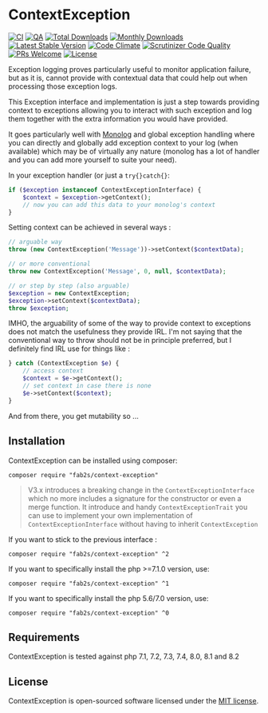 # ContextException

[![CI](https://github.com/fab2s/ContextException/actions/workflows/ci.yml/badge.svg)](https://github.com/fab2s/ContextException/actions/workflows/ci.yml) [![QA](https://github.com/fab2s/ContextException/actions/workflows/qa.yml/badge.svg)](https://github.com/fab2s/ContextException/actions/workflows/qa.yml) [![Total Downloads](https://poser.pugx.org/fab2s/context-exception/downloads)](https://packagist.org/packages/fab2s/context-exception) [![Monthly Downloads](https://poser.pugx.org/fab2s/context-exception/d/monthly)](https://packagist.org/packages/fab2s/context-exception) [![Latest Stable Version](https://poser.pugx.org/fab2s/context-exception/v/stable)](https://packagist.org/packages/fab2s/context-exception) [![Code Climate](https://codeclimate.com/github/fab2s/ContextException/badges/gpa.svg)](https://codeclimate.com/github/fab2s/ContextException) [![Scrutinizer Code Quality](https://scrutinizer-ci.com/g/fab2s/ContextException/badges/quality-score.png?b=master)](https://scrutinizer-ci.com/g/fab2s/ContextException/?branch=master) [![PRs Welcome](https://img.shields.io/badge/PRs-welcome-brightgreen.svg?style=flat)](http://makeapullrequest.com) [![License](https://poser.pugx.org/fab2s/nodalflow/license)](https://packagist.org/packages/fab2s/yaetl)

Exception logging proves particularly useful to monitor application failure, but as it is, cannot provide with contextual data that could help out when processing those exception logs.

This Exception interface and implementation is just a step towards providing context to exceptions allowing you to interact with such exception and log them together with the extra information you would have provided.

It goes particularly well with [Monolog](https://github.com/Seldaek/monolog) and global exception handling where you can directly and globally add exception context to your log (when available) which may be of virtually any nature (monolog has a lot of handler and you can add more yourself to suite your need).

In your exception handler (or just a `try{}catch{}`:
```php
if ($exception instanceof ContextExceptionInterface) {
    $context = $exception->getContext();
    // now you can add this data to your monolog's context
}
```

Setting context can be achieved in several ways :
```php
// arguable way
throw (new ContextException('Message'))->setContext($contextData);

// or more conventional
throw new ContextException('Message', 0, null, $contextData);

// or step by step (also arguable)
$exception = new ContextException;
$exception->setContext($contextData);
throw $exception;
```

IMHO, the arguability of some of the way to provide context to exceptions does not match the usefulness they provide IRL. I'm not saying that the conventional way to throw should not be in principle preferred, but I definitely find IRL use for things like :
```php
} catch (ContextException $e) {
    // access context
    $context = $e->getContext();
    // set context in case there is none
    $e->setContext($context);
}
```

And from there, you get mutability so ...

## Installation

ContextException can be installed using composer:

```
composer require "fab2s/context-exception"
```

> V3.x introduces a breaking change in the `ContextExceptionInterface` which no more includes a signature for the constructor or even a merge function.
> It introduce and handy `ContextExceptionTrait` you can use to implement your own implementation of `ContextExceptionInterface` without having to inherit `ContextException`

If you want to stick to the previous interface :

```
composer require "fab2s/context-exception" ^2
```

If you want to specifically install the php >=7.1.0 version, use:

```
composer require "fab2s/context-exception" ^1
```

If you want to specifically install the php 5.6/7.0 version, use:

```
composer require "fab2s/context-exception" ^0
```

## Requirements

ContextException is tested against php 7.1, 7.2, 7.3, 7.4, 8.0, 8.1 and 8.2

## License

ContextException is open-sourced software licensed under the [MIT license](http://opensource.org/licenses/MIT).
